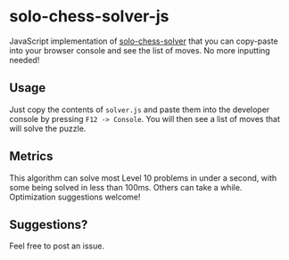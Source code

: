 # solo-chess-solver-js
JavaScript implementation of [solo-chess-solver](https://github.com/leonrode/solo-chess-solver) that you can copy-paste into your browser console and see the list of moves. No more inputting needed!


## Usage

Just copy the contents of `solver.js` and paste them into the developer console by pressing `F12 -> Console`.
You will then see a list of moves that will solve the puzzle.

## Metrics

This algorithm can solve most Level 10 problems in under a second, with some being solved in less than 100ms. Others can take a while. Optimization suggestions welcome!

## Suggestions?

Feel free to post an issue.
